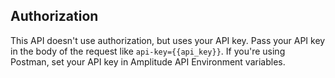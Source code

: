 ## Authorization

This API doesn't use authorization, but uses your API key. Pass your API key in the body of the request like `api-key={{api_key}}`. If you're using Postman, set your API key in Amplitude API Environment variables.